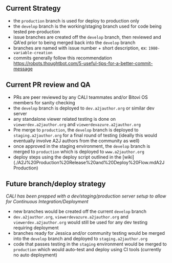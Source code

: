## Current Strategy
* the `production` branch is used for deploy to production only
* the `develop` branch is the working/staging branch used for code being tested pre-production
* issue branches are created off the `develop` branch, then reviewed and QA'ed prior to being merged back into the `develop` branch
* branches are named with issue number + short description, ex: `1980-variable-creation`
* commits generally follow this recommendation https://robots.thoughtbot.com/5-useful-tips-for-a-better-commit-message

## Current PR review and QA
* PRs are peer reviewed by any CALI teammates and/or Bitovi OS members for sanity checking
* the `develop` branch is deployed to `dev.a2jauthor.org` or similar dev server
* any standalone viewer related testing is done on `viewerdev.a2jauthor.org` and `viewerdevazure.a2jauthor.org`
* Pre merge to `production`, the `develop` branch is deployed to `staging.a2jauthor.org` for a final round of testing (ideally this would eventually involve A2J authors from the community as well)
* once approved in the staging environment, the `develop` branch is merged to `production` which is deployed to `www.a2jauthor.org`
* deploy steps using the deploy script outlined in the [wiki](./A2J%20Production%20Release%20and%20Deploy%20Flow.mdA2J Production)

## Future branch/deploy strategy
_CALI has been prepped with a dev/staging/production server setup to allow for Continuous Integration/Deployment_
* new branches would be created off the current `develop` branch
* `dev.a2jauthor.org`, `viewerdevazure.a2jauthor.org` and `viewerdev.a2jauthor.org` would still be used for any dev testing requiring deployment
* branches ready for Jessica and/or community testing would be merged into the `develop` branch and deployed to `staging.a2jauthor.org`
* code that passes testing in the `staging` environment would be merged to `production` which would auto-test and deploy using CI tools (currently no auto deployment)
